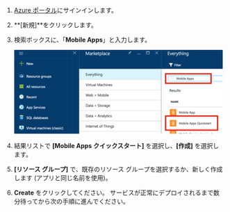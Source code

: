 1. [Azure ポータル]にサインインします。

2. **[新規]**をクリックします。

3. 検索ボックスに、「**Mobile Apps**」と入力します。

    ![Mobile Apps のクイックスタートが強調表示された Azure Portal][quickstart]

4. 結果リストで **[Mobile Apps クイックスタート]** を選択し、**[作成]** を選択します。
 
5. **[リソース グループ]** で、既存のリソース グループを選択するか、新しく作成します (アプリと同じ名前を使用)。

6. **Create** をクリックしてください。 サービスが正常にデプロイされるまで数分待ってから次の手順に進んでください。

<!-- Images. -->
[quickstart]: ./media/app-service-mobile-dotnet-backend-create-new-service/search-mobile-apps-quickstart.png

<!-- URLs. -->
[Azure ポータル]: https://portal.azure.com/
